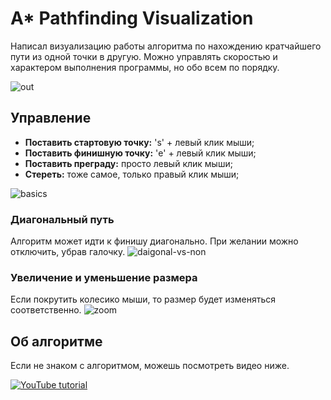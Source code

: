 # A* Pathfinding Visualization
Написал визуализацию работы алгоритма по нахождению кратчайшего пути из одной точки в другую. 
Можно управлять скоростью и характером выполнения программы, но обо всем по порядку.

![out](https://user-images.githubusercontent.com/49096838/72797851-1e420880-3c6c-11ea-8c29-0faec60d5052.gif)

## Управление
- **Поставить стартовую точку:** 's' + левый клик мыши;
- **Поставить финишную точку:** 'e' + левый клик мыши;
- **Поставить преграду:** просто левый клик мыши;
- **Стереть:** тоже самое, только правый клик мыши;

![basics](https://user-images.githubusercontent.com/49096838/72731018-f6479c00-3bbc-11ea-8958-a2869b4b334e.gif)

### Диагональный путь
Алгоритм может идти к финишу диагонально. При желании можно отключить, убрав галочку.
![daigonal-vs-non](https://user-images.githubusercontent.com/49096838/72724465-93023d80-3bad-11ea-8efd-d597ef3ff00a.gif)

### Увеличение и уменьшение размера
Если покрутить колесико мыши, то размер будет изменяться соответственно.
![zoom](https://user-images.githubusercontent.com/49096838/72731542-204d8e00-3bbe-11ea-8a7a-29a4c95e8bf1.gif)


## Об алгоритме
Если не знаком с алгоритмом, можешь посмотреть видео ниже.

[![YouTube tutorial](https://user-images.githubusercontent.com/49096838/72796982-7bd55580-3c6a-11ea-8983-1ecb6ab8b8ab.jpg)](https://www.youtube.com/watch?v=-L-WgKMFuhE)
